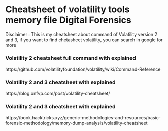 # Cheatsheet of volatility tools memory file Digital Forensics

Disclaimer : This is my cheatsheet about command of Volatility version 2 and 3, if you want to find chetasheet volatility, you can search in google for more

<h3> Volatility 2 cheatsheet full command with explained </h3>
https://github.com/volatilityfoundation/volatility/wiki/Command-Reference

<h3> Volatility 2 and 3 cheatsheet with explained </h3>
https://blog.onfvp.com/post/volatility-cheatsheet/

<h3> Volatility 2 and 3 cheatsheet with explained </h3>
https://book.hacktricks.xyz/generic-methodologies-and-resources/basic-forensic-methodology/memory-dump-analysis/volatility-cheatsheet
